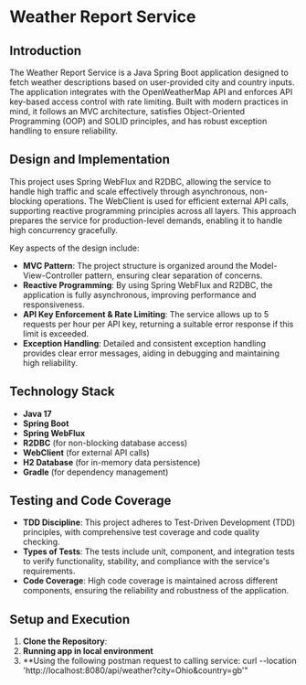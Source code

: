 # Weather Report Service

## Introduction

The Weather Report Service is a Java Spring Boot application designed to fetch weather descriptions based on user-provided city and country inputs. The application integrates with the OpenWeatherMap API and enforces API key-based access control with rate limiting. Built with modern practices in mind, it follows an MVC architecture, satisfies Object-Oriented Programming (OOP) and SOLID principles, and has robust exception handling to ensure reliability.

## Design and Implementation

This project uses Spring WebFlux and R2DBC, allowing the service to handle high traffic and scale effectively through asynchronous, non-blocking operations. The WebClient is used for efficient external API calls, supporting reactive programming principles across all layers. This approach prepares the service for production-level demands, enabling it to handle high concurrency gracefully.

Key aspects of the design include:
- **MVC Pattern**: The project structure is organized around the Model-View-Controller pattern, ensuring clear separation of concerns.
- **Reactive Programming**: By using Spring WebFlux and R2DBC, the application is fully asynchronous, improving performance and responsiveness.
- **API Key Enforcement & Rate Limiting**: The service allows up to 5 requests per hour per API key, returning a suitable error response if this limit is exceeded.
- **Exception Handling**: Detailed and consistent exception handling provides clear error messages, aiding in debugging and maintaining high reliability.

## Technology Stack

- **Java 17**
- **Spring Boot**
- **Spring WebFlux**
- **R2DBC** (for non-blocking database access)
- **WebClient** (for external API calls)
- **H2 Database** (for in-memory data persistence)
- **Gradle** (for dependency management)

## Testing and Code Coverage

- **TDD Discipline**: This project adheres to Test-Driven Development (TDD) principles, with comprehensive test coverage and code quality checking.
- **Types of Tests**: The tests include unit, component, and integration tests to verify functionality, stability, and compliance with the service's requirements.
- **Code Coverage**: High code coverage is maintained across different components, ensuring the reliability and robustness of the application.

## Setup and Execution

1. **Clone the Repository**:
2. **Running app in local environment**
3. **Using the following postman request to calling service: curl --location 'http://localhost:8080/api/weather?city=Ohio&country=gb'"
